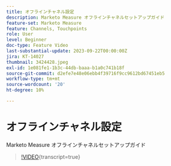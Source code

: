 ```yaml
---
title: オフラインチャネル設定
description: Marketo Measure オフラインチャネルセットアップガイド
feature-set: Marketo Measure
feature: Channels, Touchpoints
role: User
level: Beginner
doc-type: Feature Video
last-substantial-update: 2023-09-22T00:00:00Z
jira: KT-14027
thumbnail: 3424428.jpeg
exl-id: 1e081fe1-1b3c-44db-baaa-b1a0c741b18f
source-git-commit: d2efe7e48e06ebb4f39716f9cc9612bd67451eb5
workflow-type: tm+mt
source-wordcount: '20'
ht-degree: 10%

---
```


# オフラインチャネル設定

Marketo Measure オフラインチャネルセットアップガイド

>[!VIDEO](https://video.tv.adobe.com/v/3424428/?learn=on){transcript=true}
